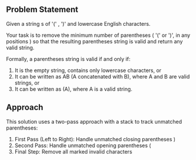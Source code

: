 ## Problem Statement

Given a string s of '(' , ')' and lowercase English characters.

Your task is to remove the minimum number of parentheses ( '(' or ')', in any positions ) so that the resulting parentheses string is valid and return any valid string.

Formally, a parentheses string is valid if and only if:
1. It is the empty string, contains only lowercase characters, or
2. It can be written as AB (A concatenated with B), where A and B are valid strings, or
3. It can be written as (A), where A is a valid string.

## Approach

This solution uses a two-pass approach with a stack to track unmatched parentheses:

1. First Pass (Left to Right): Handle unmatched closing parentheses )
2. Second Pass: Handle unmatched opening parentheses (
3. Final Step: Remove all marked invalid characters
